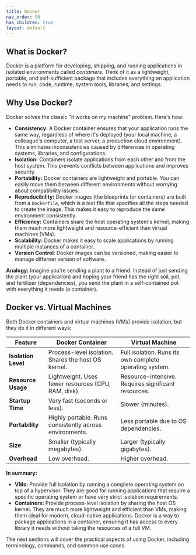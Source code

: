 ```yaml
---
title: Docker
nav_order: 50
has_children: true
layout: default
---
```


## What is Docker?

Docker is a platform for developing, shipping, and running applications in isolated environments called _containers_. Think of it as a lightweight, portable, and self-sufficient package that includes everything an application needs to run: code, runtime, system tools, libraries, and settings.

## Why Use Docker?

Docker solves the classic "it works on my machine" problem. Here's how:

- **Consistency:** A Docker container ensures that your application runs the same way, regardless of where it's deployed (your local machine, a colleague's computer, a test server, a production cloud environment). This eliminates inconsistencies caused by differences in operating systems, libraries, and configurations.
- **Isolation:** Containers isolate applications from each other and from the host system. This prevents conflicts between applications and improves security.
- **Portability:** Docker containers are lightweight and portable. You can easily move them between different environments without worrying about compatibility issues.
- **Reproducibility:** Docker images (the blueprints for containers) are built from a `Dockerfile`, which is a text file that specifies all the steps needed to create the image. This makes it easy to reproduce the same environment consistently.
- **Efficiency:** Containers share the host operating system's kernel, making them much more lightweight and resource-efficient than virtual machines (VMs).
- **Scalability:** Docker makes it easy to scale applications by running multiple instances of a container.
- **Version Control**: Docker images can be versioned, making easier to manage differnet version of software.

**Analogy:** Imagine you're sending a plant to a friend. Instead of just sending the plant (your application) and hoping your friend has the right soil, pot, and fertilizer (dependencies), you send the plant in a self-contained pot with everything it needs (a container).

## Docker vs. Virtual Machines

Both Docker containers and virtual machines (VMs) provide isolation, but they do it in different ways:

| Feature             | Docker Container                                        | Virtual Machine                                         |
| ------------------- | ------------------------------------------------------- | ------------------------------------------------------- |
| **Isolation Level** | Process-level isolation. Shares the host OS kernel.     | Full isolation. Runs its own complete operating system. |
| **Resource Usage**  | Lightweight. Uses fewer resources (CPU, RAM, disk).     | Resource-intensive. Requires significant resources.     |
| **Startup Time**    | Very fast (seconds or less).                            | Slower (minutes).                                       |
| **Portability**     | Highly portable. Runs consistently across environments. | Less portable due to OS dependencies.                   |
| **Size**            | Smaller (typically megabytes).                          | Larger (typically gigabytes).                           |
| **Overhead**        | Low overhead.                                           | Higher overhead.                                        |

**In summary:**

- **VMs:** Provide full isolation by running a complete operating system on top of a hypervisor. They are good for running applications that require a specific operating system or have very strict isolation requirements.
- **Containers:** Provide process-level isolation by sharing the host OS kernel. They are much more lightweight and efficient than VMs, making them ideal for modern, cloud-native applications. Docker is a way to package applications in a container, ensuring it has access to every library it needs without taking the resources of a full VM.

The next sections will cover the practical aspects of using Docker, including terminology, commands, and common use cases.
